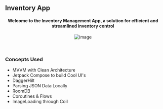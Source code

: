 ## Inventory App

<div align ="center">
<h4> Welcome to the Inventory Management App, a solution for efficient and streamlined inventory control </h4>

  ![image](https://github.com/utkarsh006/Inventory-App/assets/94545831/3dc93bd3-17ea-4773-ad9a-217c29f2e22e)

</div><br>

### Concepts Used

- MVVM with Clean Architecture
- Jetpack Compose to build Cool UI's
- DaggerHilt
- Parsing JSON Data Locally
- RoomDB
- Coroutines & Flows
- ImageLoading through Coil
